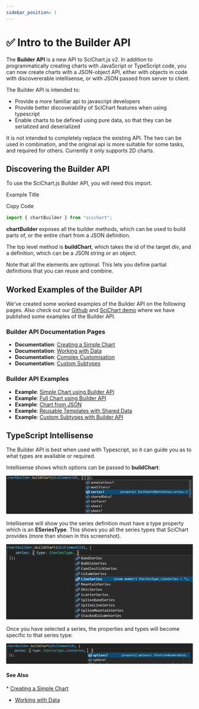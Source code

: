 ```yaml
---
sidebar_position: 1
---
```


# ✅ Intro to the Builder API

The **Builder API** is a new API to SciChart.js v2. In addition to programmatically creating charts with JavaScript or TypeScript code, you can now create charts with a JSON-object API, either with objects in code with discovererable intellisense, or with JSON passed from server to client.

The Builder API is intended to:

*   Provide a more familiar api to javascript developers
*   Provide better discoverability of SciChart features when using typescript
*   Enable charts to be defined using pure data, so that they can be serialized and deserialized

It is not intended to completely replace the existing API. The two can be used in combination, and the original api is more suitable for some tasks, and required for others. Currently it only supports 2D charts.

Discovering the Builder API
---------------------------

To use the SciChart.js Builder API, you will need this import.

Example Title

Copy Code

```ts
import { chartBuilder } from "scichart";
```

**chartBuilder** exposes all the builder methods, which can be used to build parts of, or the entire chart from a JSON definition.

The top level method is **buildChart**, which takes the id of the target div, and a definition, which can be a JSON string or an object.

Note that all the elements are optional. This lets you define partial definitions that you can reuse and combine.

Worked Examples of the Builder API
----------------------------------

We've created some worked examples of the Builder API on the following pages. Also check out our [Github](https://www.github.com/abtsoftware/scichart.js.examples) and [SciChart demo](https://demo.scichart.com) where we have published some examples of the Builder API.

### Builder API Documentation Pages

*   **Documentation**: [Creating a Simple Chart](/docs/2d-charts/builder-api/simple-chart/index.md)
*   **Documentation**: [Working with Data](/docs/2d-charts/builder-api/working-with-data/index.md)
*   **Documentation**: [Complex Customisation](/docs/2d-charts/builder-api/complex-options/index.md)
*   **Documentation**: [Custom Subtypes](/docs/2d-charts/builder-api/custom-subtypes/index.md)

### Builder API Examples

*   **Example**: [Simple Chart using Builder API](https://demo.scichart.com/javascript-builder-simple)
*   **Example**: [Full Chart using Builder API](https://demo.scichart.com/javascript-builder-full)
*   **Example**: [Chart from JSON](https://demo.scichart.com/javascript-chart-from-json)
*   **Example**: [Reusable Templates with Shared Data](https://demo.scichart.com/javascript-shared-data)
*   **Example**: [Custom Subtypes with Builder API](https://demo.scichart.com/javascript-custom-types)

TypeScript Intellisense
-----------------------

The Builder API is best when used with Typescript, so it can guide you as to what types are available or required.

Intellisense shows which options can be passed to **buildChart**:

![](img/1.png)

Intellisense will show you the series definition must have a type property which is an **ESeriesType**. This shows you all the series types that SciChart provides (more than shown in this screenshot).

![](img/2.png)

Once you have selected a series, the properties and types will become specific to that series type:

![](img/3.png)

#### See Also

* [Creating a Simple Chart](/docs/2d-charts/builder-api/simple-chart/index.md)
* [Working with Data](/docs/2d-charts/builder-api/working-with-data/index.md)